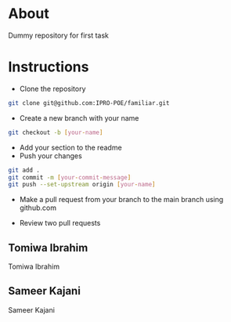 # About
Dummy repository for first task

# Instructions
- Clone the repository 
```bash
git clone git@github.com:IPRO-POE/familiar.git
```
- Create a new branch with your name
```bash
git checkout -b [your-name]
```
- Add your section to the readme
- Push your changes 
```bash
git add .
git commit -m [your-commit-message]
git push --set-upstream origin [your-name]
```
- Make a pull request from your branch to the main branch using github.com 

- Review two pull requests

## Tomiwa Ibrahim
Tomiwa Ibrahim

## Sameer Kajani
Sameer Kajani